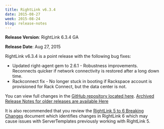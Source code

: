```yaml
---
title: RightLink v6.3.4
date: 2015-08-27
week: 2015-08-24
blog: release-notes
---
```


**Release Version**: RightLink 6.3.4 GA

**Release Date**:  Aug 27, 2015

RightLink v6.3.4 is a point release with the following bug fixes:
  * Updated right-agent gem to  2.6.1 - Robustness improvements. Reconnects quicker if network connectivity is restored after a long down time.
  * Rackconnect fix - No longer stuck in booting if Rackspace account is provisioned for Rack Connect, but the data center is not.

You can view full changes in the [GitHub repository located here](http://github.com/rightscale/right_link/blob/master/RELEASES.rdoc#634). [Archived Release Notes for older releases are available Here](http://support.rightscale.com/18-Release_Notes/RightLink_Release_Notes)

It is also recommended that you review the [RightLink 5 to 6 Breaking Changes](http://support.rightscale.com/18-Release_Notes/RightLink_Release_Notes/RightLink_6.0/RightLink_5_to_6_Breaking_Changes/index.html) document which identifies changes in RightLink 6 which may cause issues with ServerTemplates previously working with RightLink 5.
